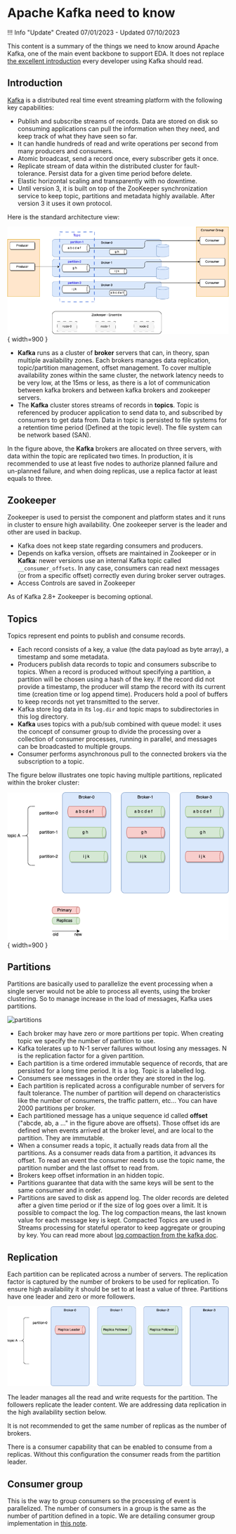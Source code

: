 # Apache Kafka need to know

!!! Info "Update"
    Created 07/01/2023 - Updated 07/10/2023

This content is a summary of the things we need to know around Apache Kafka, one of the main event backbone to support EDA. It does not replace [the excellent introduction](https://Kafka.apache.org/intro) every developer using Kafka should read.

## Introduction

[Kafka](https://Kafka.apache.org) is a distributed real time event streaming platform with the following key capabilities:

* Publish and subscribe streams of records. Data are stored on disk so consuming applications can pull the information when they need, and keep track of what they have seen so far.
* It can handle hundreds of read and write operations per second from many producers and consumers.
* Atomic broadcast, send a record once, every subscriber gets it once.
* Replicate stream of data within the distributed cluster for fault-tolerance. Persist data for a given time period before delete.
* Elastic horizontal scaling and transparently with no downtime.
* Until version 3, it is built on top of the ZooKeeper synchronization service to keep topic, partitions and metadata highly available. After version 3 it uses it own protocol.

Here is the standard architecture view:

![](./diagrams/kafka-hl-view.drawio.png){ width=900 }

* **Kafka** runs as a cluster of **broker** servers that can, in theory, span multiple availability zones. Each brokers manages data replication, topic/partition management, offset management.
To cover multiple availability zones within the same cluster, the network latency needs to be very low, at the 15ms or less, as there is a lot of communication between kafka brokers and between kafka brokers and zookeeper servers.
* The **Kafka** cluster stores streams of records in **topics**. Topic is referenced by producer application to send data to, and subscribed by consumers to get data from. Data in topic is persisted to file systems for a retention time period (Defined at the topic level). The file system can be network based (SAN).

In the figure above, the **Kafka** brokers are allocated on three servers, with data within the topic are replicated two times. In production, it is recommended to use at least five nodes to authorize planned failure and un-planned failure, and when doing replicas, use a replica factor at least equals to three.

## Zookeeper

Zookeeper is used to persist the component and platform states and it runs in cluster to ensure high availability. One zookeeper server is the leader and other are used in backup.

* Kafka does not keep state regarding consumers and producers.
* Depends on kafka version, offsets are maintained in Zookeeper or in **Kafka**: newer versions use an internal Kafka topic called `__consumer_offsets`. In any case, consumers can read next messages (or from a specific offset) correctly even during broker server outrages.
* Access Controls are saved in Zookeeper

As of Kafka 2.8+ Zookeeper is becoming optional.

## Topics

Topics represent end points to publish and consume records.

* Each record consists of a key, a value (the data payload as byte array), a timestamp and some metadata.
* Producers publish data records to topic and consumers subscribe to topics. When a record is produced without specifying a partition, a partition will be chosen using a hash of the key. If the record did not provide a timestamp, the producer will stamp the record with its current time (creation time or log append time). Producers hold a pool of buffers to keep records not yet transmitted to the server.
* Kafka store log data in its `log.dir` and topic maps to subdirectories in this log directory.
* **Kafka** uses topics with a pub/sub combined with queue model: it uses the concept of consumer group to divide the processing over a collection of consumer processes, running in parallel, and messages can be broadcasted to multiple groups.
* Consumer performs asynchronous pull to the connected brokers via the subscription to a topic.

The figure below illustrates one topic having multiple partitions, replicated within the broker cluster:

![topics](./diagrams/kafka-topic-partition.drawio.png){ width=900 }

## Partitions

Partitions are basically used to parallelize the event processing when a single server would not be able to process all events, using the broker clustering. So to manage increase in the load of messages, Kafka uses partitions.

![partitions](../images/topic-part-offset.png)

* Each broker may have zero or more partitions per topic. When creating topic we specify the number of partition to use.
* Kafka tolerates up to N-1 server failures without losing any messages. N is the replication factor for a given partition.
* Each partition is a time ordered immutable sequence of records, that are persisted for a long time period. It is a log. Topic is a labelled log.
* Consumers see messages in the order they are stored in the log.
* Each partition is replicated across a configurable number of servers for fault tolerance. The number of partition will depend on characteristics like the number of consumers, the traffic pattern, etc... You can have 2000 partitions per broker.
* Each partitioned message has a unique sequence id called **offset** ("abcde, ab, a ..." in the figure above are offsets). Those offset ids are defined when events arrived at the broker level, and are local to the partition. They are immutable.
* When a consumer reads a topic, it actually reads data from all the partitions. As a consumer reads data from a partition, it advances its offset. To read an event the consumer needs to use the topic name, the partition number and the last offset to read from.
* Brokers keep offset information in an hidden topic.
* Partitions guarantee that data with the same keys will be sent to the same consumer and in order.
* Partitions are saved to disk as append log. The older records are deleted after a given time period or if the size of log goes over a limit.
It is possible to compact the log. The log compaction means, the last known value for each message key is kept. Compacted Topics
are used in Streams processing for stateful operator to keep aggregate or grouping by key. You can read more about [log compaction from the kafka doc](https://kafka.apache.org/documentation/#design_compactionbasics).

## Replication

Each partition can be replicated across a number of servers. The replication factor is captured by the number of brokers to be used for replication. To ensure high availability it should be set to at least a value of three.
Partitions have one leader and zero or more followers.

![](./diagrams/topic-replication.drawio.png)

The leader manages all the read and write requests for the partition. The followers replicate the leader content. We are addressing data replication in the high availability section below.

It is not recommended to get the same number of replicas as the number of brokers. 

There is a consumer capability that can be enabled to consume from a replicas. Without this configuration the consumer reads from the partition leader.

## Consumer group

This is the way to group consumers so the processing of event is parallelized. 
The number of consumers in a group is the same as the number of partition defined in a topic. 
We are detailing consumer group implementation in [this note](../kafka-consumers/#consumer-group).

